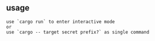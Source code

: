 ## usage
    use `cargo run` to enter interactive mode
    or
    use `cargo -- target secret prefix?` as single command


